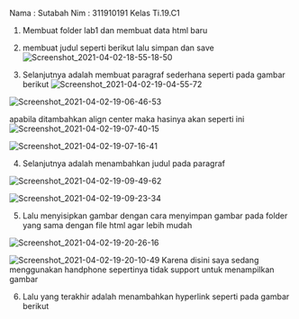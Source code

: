 Nama : Sutabah
Nim : 311910191
Kelas Ti.19.C1

1. Membuat folder lab1 dan membuat data html baru


2. membuat judul seperti berikut lalu simpan dan save
![Screenshot_2021-04-02-18-55-18-50](https://user-images.githubusercontent.com/81844622/113469048-a4fb9380-9474-11eb-8f76-3f12f7d9df83.jpg)


3. Selanjutnya adalah membuat paragraf sederhana seperti pada gambar berikut
![Screenshot_2021-04-02-19-04-55-72](https://user-images.githubusercontent.com/81844622/113469213-1be55c00-9476-11eb-9896-b801b378a7d7.jpg)

![Screenshot_2021-04-02-19-06-46-53](https://user-images.githubusercontent.com/81844622/113469272-87c7c480-9476-11eb-8dfb-174d3b3b383c.jpg)


apabila ditambahkan align center maka hasinya akan seperti ini
![Screenshot_2021-04-02-19-07-40-15](https://user-images.githubusercontent.com/81844622/113469317-d83f2200-9476-11eb-8b15-b015c059982f.jpg)


![Screenshot_2021-04-02-19-07-16-41](https://user-images.githubusercontent.com/81844622/113469349-091f5700-9477-11eb-9738-4cd798695d56.jpg)

4. Selanjutnya adalah menambahkan judul pada paragraf

![Screenshot_2021-04-02-19-09-49-62](https://user-images.githubusercontent.com/81844622/113469489-1557e400-9478-11eb-93fc-c2572f97d2e8.jpg)

![Screenshot_2021-04-02-19-09-23-34](https://user-images.githubusercontent.com/81844622/113469442-a5495e00-9477-11eb-97c1-74a2d39b6b9f.jpg)

5. Lalu menyisipkan gambar dengan cara menyimpan gambar pada folder yang sama dengan file html agar lebih mudah

![Screenshot_2021-04-02-19-20-26-16](https://user-images.githubusercontent.com/81844622/113469605-00c81b80-9479-11eb-8c9d-fcd73092af6b.jpg)

![Screenshot_2021-04-02-19-20-10-49](https://user-images.githubusercontent.com/81844622/113469695-e04c9100-9479-11eb-86f3-3286174292c5.jpg) 
Karena disini saya sedang menggunakan handphone sepertinya tidak support untuk menampilkan gambar

6. Lalu yang terakhir adalah menambahkan hyperlink seperti pada gambar berikut






